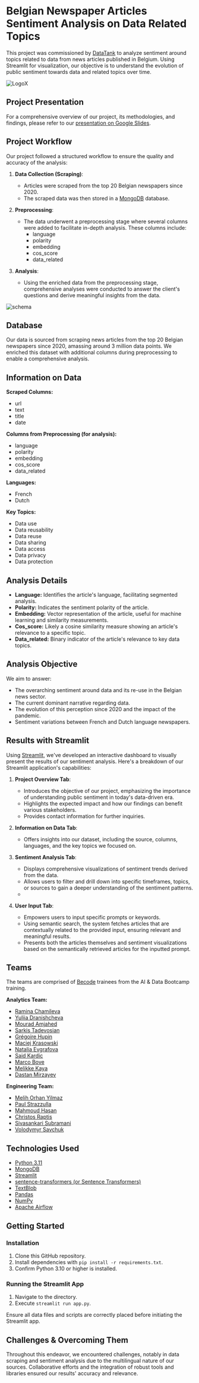 # Belgian Newspaper Articles Sentiment Analysis on Data Related Topics

This project was commissioned by [DataTank](https://datatank.org/) to analyze sentiment around topics related to data from news articles published in Belgium. Using Streamlit for visualization, our objective is to understand the evolution of public sentiment towards data and related topics over time.


![LogoX](https://github.com/Bizkochito/SL_data_perception/assets/57298106/ff7c3375-e3b1-42dc-b80f-3c2dbc30d9c4)

## Project Presentation

For a comprehensive overview of our project, its methodologies, and findings, please refer to our [presentation on Google Slides](https://docs.google.com/presentation/d/1jCWTUQgEO22PRISkzgC-LwYTkOgoQiVc_eluAiUNjbk/edit#slide=id.p).


## Project Workflow

Our project followed a structured workflow to ensure the quality and accuracy of the analysis:

1. **Data Collection (Scraping)**:
    - Articles were scraped from the top 20 Belgian newspapers since 2020.
    - The scraped data was then stored in a [MongoDB](https://www.mongodb.com/) database.

2. **Preprocessing**:
    - The data underwent a preprocessing stage where several columns were added to facilitate in-depth analysis. These columns include:
        - language
        - polarity
        - embedding
        - cos_score
        - data_related

3. **Analysis**:
    - Using the enriched data from the preprocessing stage, comprehensive analyses were conducted to answer the client's questions and derive meaningful insights from the data.


![schema](https://github.com/Bizkochito/SL_data_perception/assets/57298106/7bb36a2e-ba49-43ed-9372-463ba97a2f70)



## Database

Our data is sourced from scraping news articles from the top 20 Belgian newspapers since 2020, amassing around 3 million data points. We enriched this dataset with additional columns during preprocessing to enable a comprehensive analysis.


## Information on Data

**Scraped Columns:** 
- url
- text
- title
- date

**Columns from Preprocessing (for analysis):** 
- language
- polarity
- embedding
- cos_score
- data_related

**Languages:** 
- French
- Dutch

**Key Topics:** 
- Data use
- Data reusability
- Data reuse
- Data sharing
- Data access
- Data privacy
- Data protection

## Analysis Details

- **Language:** Identifies the article's language, facilitating segmented analysis.
- **Polarity:** Indicates the sentiment polarity of the article.
- **Embedding:** Vector representation of the article, useful for machine learning and similarity measurements.
- **Cos_score:** Likely a cosine similarity measure showing an article's relevance to a specific topic.
- **Data_related:** Binary indicator of the article's relevance to key data topics.

## Analysis Objective

We aim to answer:
- The overarching sentiment around data and its re-use in the Belgian news sector.
- The current dominant narrative regarding data.
- The evolution of this perception since 2020 and the impact of the pandemic.
- Sentiment variations between French and Dutch language newspapers.

## Results with Streamlit

Using [Streamlit](https://streamlit.io/), we've developed an interactive dashboard to visually present the results of our sentiment analysis. Here's a breakdown of our Streamlit application's capabilities:

1. **Project Overview Tab**: 
    - Introduces the objective of our project, emphasizing the importance of understanding public sentiment in today's data-driven era.
    - Highlights the expected impact and how our findings can benefit various stakeholders.
    - Provides contact information for further inquiries.

2. **Information on Data Tab**: 
    - Offers insights into our dataset, including the source, columns, languages, and the key topics we focused on.

3. **Sentiment Analysis Tab**: 
    - Displays comprehensive visualizations of sentiment trends derived from the data.
    - Allows users to filter and drill down into specific timeframes, topics, or sources to gain a deeper understanding of the sentiment patterns.
    - 
4. **User Input Tab**: 
    - Empowers users to input specific prompts or keywords.
    - Using semantic search, the system fetches articles that are contextually related to the provided input, ensuring relevant and meaningful results.
    - Presents both the articles themselves and sentiment visualizations based on the semantically retrieved articles for the inputted prompt.

## Teams

The teams are comprised of [Becode](https://becode.org/) trainees from the AI & Data Bootcamp training.

**Analytics Team:**
- [Ramina Chamileva](https://github.com/RamiRambo)
- [Yuliia Dranishcheva](https://github.com/Yuliia1701)
- [Mourad Amjahed](https://github.com/Mourad-Amj)
- [Sarkis Tadevosian](https://github.com/Ta-DevSark)
- [Grégoire Hupin](https://github.com/Bizkochito)
- [Maciej Krasowski](https://github.com/maciejkrsk)
- [Natalia Evgrafova](https://github.com/natalievgrafova)
- [Said Kardic](https://github.com/SaidKardic)
- [Marco Bove](https://github.com/marcomisco)
- [Melikke Kaya](https://github.com/Melikkekaya)
- [Dastan Mirzayev](https://github.com/Dastan312)

**Engineering Team:**
- [Melih Orhan Yilmaz](https://github.com/melihorhanyilmaz)
- [Paul Strazzulla](https://github.com/Ptiful)
- [Mahmoud Hasan](https://github.com/MahmoudHasan83)
- [Christos Raptis](https://github.com/ChristosRaptis)
- [Sivasankari Subramani](https://github.com/sivasankari-subramani)
- [Volodymyr Savchuk](https://github.com/svstm)
    
## Technologies Used

- [Python 3.11](https://www.python.org/)
- [MongoDB](https://www.mongodb.com/)
- [Streamlit](https://streamlit.io/)
- [sentence-transformers (or Sentence Transformers)](https://github.com/UKPLab/sentence-transformers)
- [TextBlob](https://textblob.readthedocs.io/en/dev/)
- [Pandas](https://pandas.pydata.org/)
- [NumPy](https://numpy.org/)
- [Apache Airflow](https://airflow.apache.org/)


## Getting Started

### Installation

1. Clone this GitHub repository.
2. Install dependencies with `pip install -r requirements.txt`.
3. Confirm Python 3.10 or higher is installed.

### Running the Streamlit App

1. Navigate to the directory.
2. Execute `streamlit run app.py`.

Ensure all data files and scripts are correctly placed before initiating the Streamlit app.

## Challenges & Overcoming Them

Throughout this endeavor, we encountered challenges, notably in data scraping and sentiment analysis due to the multilingual nature of our sources. Collaborative efforts and the integration of robust tools and libraries ensured our results' accuracy and relevance.




